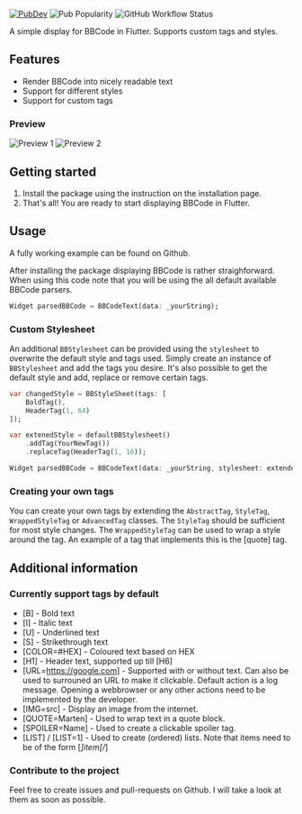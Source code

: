 [![PubDev](https://img.shields.io/pub/v/flutter_bbcode?logo=flutter&logoColor=%235dc8f8&style=flat-square)](https://pub.dev/packages/flutter_bbcode)
![Pub Popularity](https://img.shields.io/pub/popularity/flutter_bbcode?color=blue&label=Pub%20popularity&style=flat-square)
![GitHub Workflow Status](https://img.shields.io/github/actions/workflow/status/MartenM/flutter_bbcode/flutter-test.yml?branch=main&style=flat-square)

A simple display for BBCode in Flutter. Supports custom tags and styles.

## Features

- Render BBCode into nicely readable text
- Support for different styles
- Support for custom tags

### Preview
![Preview 1](https://i.imgur.com/HfDDR1b.png)
![Preview 2](https://i.imgur.com/BHq9BQX.png)

## Getting started

1. Install the package using the instruction on the installation page.
2. That's all! You are ready to start displaying BBCode in Flutter.

## Usage

A fully working example can be found on Github.

After installing the package displaying BBCode is rather straighforward. When using this code note that you will be using the all default available BBCode parsers.
```dart
Widget parsedBBCode = BBCodeText(data: _yourString);
```

### Custom Stylesheet

An additional `BBStylesheet` can be provided using the `stylesheet` to overwrite the default style and tags used. Simply create an instance of `BBStylesheet` and add the tags you desire. It's also possible to get the default style and add, replace or remove certain tags.

```dart
var changedStyle = BBStyleSheet(tags: [
    BoldTag(),
    HeaderTag(1, 64)
]);

var extenedStyle = defaultBBStylesheet()
    .addTag(YourNewTag())
    .replaceTag(HeaderTag(1, 16));

Widget parsedBBCode = BBCodeText(data: _yourString, stylesheet: extendedStyle);
```

### Creating your own tags
You can create your own tags by extending the `AbstractTag`, `StyleTag`, `WrappedStyleTag` or `AdvancedTag` classes. The `StyleTag` should be sufficient for most style changes.
The `WrappedStyleTag` can be used to wrap a style around the tag. An example of a tag that implements this is the \[quote] tag.

## Additional information

### Currently support tags by default
* [B] - Bold text
* [I] - Italic text
* [U] - Underlined text
* [S] - Strikethrough text
* [COLOR=#HEX] - Coloured text based on HEX
* [H1] - Header text, supported up till [H6]
* [URL=https://google.com] - Supported with or without text. Can also be used to surrouned an URL to make it clickable. Default action is a log message. Opening a webbrowser or any other actions need to be implemented by the developer.
* [IMG=src] - Display an image from the internet.
* [QUOTE=Marten] - Used to wrap text in a quote block.
* [SPOILER=Name] - Used to create a clickable spoiler tag.
* [LIST] / [LIST=1] - Used to create (ordered) lists. Note that items need to be of the form [*]item[/*]


### Contribute to the project
Feel free to create issues and pull-requests on Github. I will take a look at them as soon as possible.